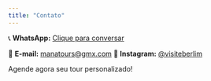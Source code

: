 ```yaml
---
title: "Contato"
---
```


📞 **WhatsApp:** [Clique para conversar](https://wa.me/491756376770) 
 
📧 **E-mail:**  [manatours@gmx.com](mailto:manatours@gmx.com) 
📸 **Instagram:** [@visiteberlim](https://www.instagram.com/visiteberlim/)

Agende agora seu tour personalizado!

